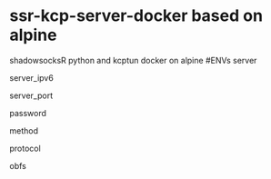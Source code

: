 # ssr-kcp-server-docker based on alpine
shadowsocksR python and kcptun docker on alpine
#ENVs
server

server_ipv6

server_port

password

method

protocol

obfs
